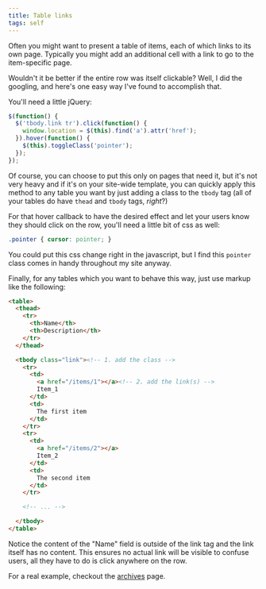 ```yaml
---
title: Table links
tags: self
---
```


Often you might want to present a table of items, each of which links to 
its own page. Typically you might add an additional cell with a link to 
go to the item-specific page.

Wouldn't it be better if the entire row was itself clickable? Well, I 
did the googling, and here's one easy way I've found to accomplish that.

You'll need a little jQuery:

```javascript 
$(function() {
  $('tbody.link tr').click(function() {
    window.location = $(this).find('a').attr('href');
  }).hover(function() {
    $(this).toggleClass('pointer');
  });
});
```

Of course, you can choose to put this only on pages that need it, but 
it's not very heavy and if it's on your site-wide template, you can 
quickly apply this method to any table you want by just adding a class 
to the `tbody` tag (all of your tables do have `thead` and `tbody` tags, 
*right*?)

For that hover callback to have the desired effect and let your users 
know they should click on the row, you'll need a little bit of css as 
well:

```css 
.pointer { cursor: pointer; }
```

You could put this css change right in the javascript, but I find this 
`pointer` class comes in handy throughout my site anyway.

Finally, for any tables which you want to behave this way, just use 
markup like the following:

```html 
<table>
  <thead>
    <tr>
      <th>Name</th>
      <th>Description</th>
    </tr>
  </thead>

  <tbody class="link"><!-- 1. add the class -->
    <tr>
      <td>
        <a href="/items/1"></a><!-- 2. add the link(s) -->
        Item_1
      </td>
      <td>
        The first item
      </td>
    </tr>
    <tr>
      <td>
        <a href="/items/2"></a>
        Item_2
      </td>
      <td>
        The second item
      </td>
    </tr>

    <!-- ... -->

  </tbody>
</table>
```

Notice the content of the "Name" field is outside of the link tag and 
the link itself has no content. This ensures no actual link will be 
visible to confuse users, all they have to do is click anywhere on the 
row.

For a real example, checkout the [archives][] page.

[archives]: /archives/
